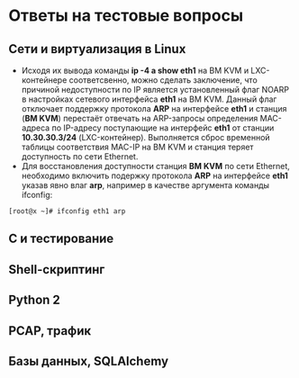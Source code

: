 # Ответы на тестовые вопросы
## Сети и виртуализация в Linux
+ Исходя их вывода команды __ip -4 a show eth1__ на ВМ KVM и LXC-контейнере соответсвенно, можно сделать заключение, что причиной недоступности по IP является установленный флаг NOARP в настройках сетевого интерфейса __eth1__ на ВМ KVM. Данный флаг отключает поддержку протокола __ARP__ на интерфейсе __eth1__ и станция (__ВМ KVM__) перестаёт отвечать на ARP-запросы определения MAC-адреса по IP-адресу поступающие на интерфейс __eth1__ от станции __10.30.30.3/24__ (LXC-контейнер). Выполняется сброс временной таблицы соответствия MAC-IP на ВМ KVM и станция теряет доступность по сети Ethernet.
+ Для восстановления доступности станция __ВМ KVM__ по сети Ethernet, необходимо включить подержку протокола __ARP__ на интерфейсе __eth1__ указав явно влаг __arp__, например в качестве аргумента команды ifconfig:    
```
[root@x ~]# ifconfig eth1 arp
```
## С и тестирование
## Shell-скриптинг
## Python 2
## PCAP, трафик
## Базы данных, SQLAlchemy
